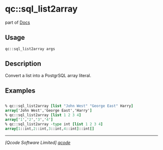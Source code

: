 qc::sql_list2array
==================

part of [Docs](../index.md)

Usage
-----
`qc::sql_list2array args`

Description
-----------
Convert a list into a PostgrSQL array literal.

Examples
--------
```tcl

% qc::sql_list2array [list "John West" "George East" Harry]
array['John West','George East','Harry']
% qc::sql_list2array [list 1 2 3 4]
array['1','2','3','4']
% qc::sql_list2array -type int [list 1 2 3 4]
array[1::int,2::int,3::int,4::int]::int[]

```

----------------------------------
*[Qcode Software Limited] [qcode]*

[qcode]: http://www.qcode.co.uk "Qcode Software"